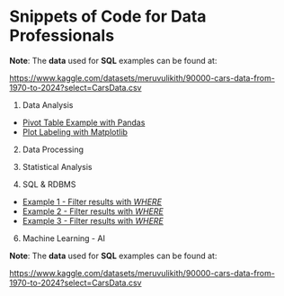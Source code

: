 # Snippets of Code for Data Professionals

__Note__: The __data__ used for __SQL__ examples can be found at: 

https://www.kaggle.com/datasets/meruvulikith/90000-cars-data-from-1970-to-2024?select=CarsData.csv

1) Data Analysis
* <a href="pivot-example1.py">Pivot Table Example with Pandas</a>
* <a href="plotlabels-example1.py">Plot Labeling with Matplotlib</a>



2) Data Processing




3) Statistical Analysis



4) SQL & RDBMS
* <a href="filter-example1.sql"> Example 1 - Filter results with _WHERE_ </a>
* <a href="filter-example2.sql"> Example 2 - Filter results with _WHERE_ </a>
* <a href="filter-example3.sql"> Example 3 - Filter results with _WHERE_ </a>



6) Machine Learning - AI





__Note__: The __data__ used for __SQL__ examples can be found at: 

https://www.kaggle.com/datasets/meruvulikith/90000-cars-data-from-1970-to-2024?select=CarsData.csv
